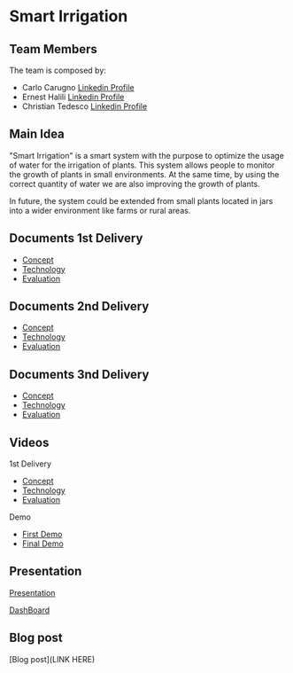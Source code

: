 # Smart Irrigation

## Team Members

The team is composed by:
- Carlo Carugno [Linkedin Profile](https://www.linkedin.com/in/carlo-carugno-b50331142/)
- Ernest Halili  [Linkedin Profile](https://www.linkedin.com/in/ernest-halili-a9b37b19a/)
- Christian Tedesco [Linkedin Profile](https://www.linkedin.com/in/christian-tedesco/)

## Main Idea

"Smart Irrigation" is a smart system with the purpose to optimize the usage of water for the irrigation of plants. This system allows people to monitor the growth of plants in small environments. At the same time, by using the correct quantity of water we are also improving the growth of plants.

In future, the system could be extended from small plants located in jars into a wider environment like farms or rural areas.
## Documents 1st Delivery

- [Concept](https://github.com/ernesthalili/IoT_Group-Project/blob/main/first_delivery/Concept.md)
- [Technology](https://github.com/ernesthalili/IoT_Group-Project/blob/main/first_delivery/Technology.md)
- [Evaluation](https://github.com/ernesthalili/IoT_Group-Project/blob/main/first_delivery/Evaluation.md)

## Documents 2nd Delivery

- [Concept](https://github.com/ernesthalili/IoT_Group-Project/blob/main/second_delivery/Concept.md)
- [Technology](https://github.com/ernesthalili/IoT_Group-Project/blob/main/second_delivery/Technology.md)
- [Evaluation](https://github.com/ernesthalili/IoT_Group-Project/blob/main/second_delivery/Evaluation.md)


## Documents 3nd Delivery

- [Concept](https://github.com/ernesthalili/IoT_Group-Project/blob/main/third_delivery/Concept.md)
- [Technology](https://github.com/ernesthalili/IoT_Group-Project/blob/main/third_delivery/Technology.md)
- [Evaluation](https://github.com/ernesthalili/IoT_Group-Project/blob/main/third_delivery/Evaluation.md)


## Videos
1st Delivery
- [Concept](https://youtu.be/OTDYbn3pogg)
- [Technology](https://youtu.be/2WR6uNvh0WM)
- [Evaluation](https://youtu.be/cgqzwgAwRc0)

Demo
- [First Demo](https://youtu.be/56cYhfHVaiQ)
- [Final Demo](https://www.youtube.com/watch?v=Aaq7NCqcl70&t=1s&ab_channel=CarloCarugno)

## Presentation

[Presentation](https://www.canva.com/design/DAE-a1W0QuQ/ajFGjsr9k0angRBRUVlvXw/view?utm_content=DAE-a1W0QuQ&utm_campaign=designshare&utm_medium=link&utm_source=publishsharelink)

[DashBoard](https://carlocarugno123.retool.com/embedded/public/db64e1e8-d885-488d-b852-19d651fb29af)

## Blog post

[Blog post](LINK HERE)